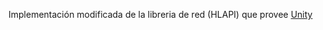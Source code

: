 Implementación modificada de la libreria de red (HLAPI) que provee [Unity](https://bitbucket.org/Unity-Technologies/networking)